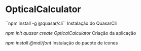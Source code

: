 # OpticalCalculator
´´npm install -g @quasar/cli´´
Instalação do QuasarCli

_npm init quasar create OpticalCalculator_
Criação da aplicação

_npm install @mdi/font_
Instalação do pacote de ícones

